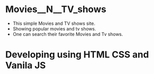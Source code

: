 # Movies__N__TV_shows
- This simple Movies and TV shows site.
- Showing popular movies  and tv shows.
- One can search their favorite Movies and Tv shows.

# Developing using HTML CSS and Vanila JS
